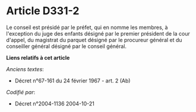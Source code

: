 # Article D331-2

Le conseil est présidé par le préfet, qui en nomme les membres, à l'exception du juge des enfants désigné par le premier
président de la cour d'appel, du magistrat du parquet désigné par le procureur général et du conseiller général désigné par
le conseil général.

**Liens relatifs à cet article**

_Anciens textes_:

  - Décret n°67-161 du 24 février 1967 - art. 2 (Ab)

_Codifié par_:

  - Décret n°2004-1136 2004-10-21

